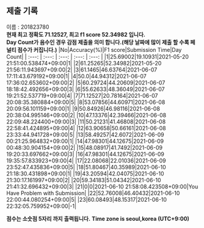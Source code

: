 


  
## 제출 기록  
이름 : 201823780  
**현재 최고 정확도 71.12527, 최고 f1 score 52.34982 입니다.**  
**Day Count가 음수인 경우 감점 제출을 의미 합니다.(해당 날짜에 많이 제출 할 수록 페널티 점수가 커집니다.)**
|No|Accuracy(%)|F1 score|Submission Time|Day Count|
| :---: | :---: | :---: | :---: | :---: |
|1|25.69002|19.10931|2021-05-20 21:51:00.538474+09:00|1|
|2|61.25265|52.34982|2021-05-20 21:56:11.943697+09:00|2|
|3|61.1465|46.63764|2021-06-07 17:11:43.679192+09:00|1|
|4|50.0|44.94312|2021-06-07 17:36:02.653602+09:00|2|
|5|60.29724|44.20609|2021-06-07 18:18:42.492656+09:00|3|
|6|55.62633|48.36049|2021-06-07 19:21:52.537719+09:00|4|
|7|71.12527|20.78164|2021-06-07 20:08:35.380884+09:00|5|
|8|53.07856|44.60971|2021-06-08 20:09:56.101159+09:00|1|
|9|50.84926|46.98116|2021-06-08 20:38:04.995146+09:00|2|
|10|47.13376|42.39466|2021-06-08 22:09:48.224400+09:00|3|
|11|50.21231|41.46808|2021-06-08 22:58:41.424895+09:00|4|
|12|63.90658|50.66161|2021-06-08 23:33:44.941728+09:00|5|
|13|58.49257|42.6072|2021-06-09 00:21:25.964832+09:00|1|
|14|47.98301|44.12675|2021-06-09 00:48:30.904154+09:00|2|
|15|48.08917|41.7492|2021-06-09 19:20:33.697662+09:00|3|
|16|47.98301|44.12675|2021-06-09 19:35:57.833923+09:00|4|
|17|22.08068|22.01036|2021-06-09 23:52:47.435836+09:00|5|
|18|51.80467|40.35989|2021-06-10 21:18:30.431898+09:00|1|
|19|43.20594|42.04075|2021-06-10 21:30:17.161997+09:00|2|
|20|59.34183|51.04342|2021-06-10 21:41:32.696432+09:00|3|
|21|0|0|2021-06-10 21:58:08.423508+09:00|You Have Problem with Submission|
|22|52.76008|46.40432|2021-06-10 22:00:44.080254+09:00|5|
|23|60.08493|48.15317|2021-06-10 22:32:05.759952+09:00|-1|


**점수는 소숫점 5자리 까지 출력됩니다.**
**Time zone is seoul,korea (UTC+9:00)**
